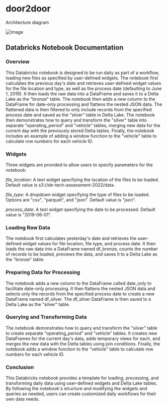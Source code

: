 # door2door

Architecture diagram

![image](https://user-images.githubusercontent.com/4832862/220592766-6257dc82-1556-46f7-b935-e21d07de6975.png)

## Databricks Notebook Documentation ##

### Overview ###

This Databricks notebook is designed to be run daily as part of a workflow, loading new files as specified by user-defined widgets. The notebook first calculates the previous day's date and retrieves user-defined widget values for the file location and type, as well as the process date (defaulting to June 1, 2019). It then loads the raw data into a DataFrame and saves it to a Delta Lake as the "bronze" table. The notebook then adds a new column to the DataFrame for date-only processing and flattens the nested JSON data. The flattened data is then filtered to only include records from the specified process date and saved as the "silver" table in Delta Lake. The notebook then demonstrates how to query and transform the "silver" table into separate "operating_period" and "vehicle" tables, merging new data for the current day with the previously stored Delta tables. Finally, the notebook includes an example of adding a window function to the "vehicle" table to calculate row numbers for each vehicle ID.

### Widgets ###

Three widgets are provided to allow users to specify parameters for the notebook:

*file_location*: A text widget specifying the location of the files to be loaded. Default value is s3://de-tech-assessment-2022/data.

*file_type*: A dropdown widget specifying the type of files to be loaded. Options are "csv", "parquet", and "json". Default value is "json".

*process_date*: A text widget specifying the date to be processed. Default value is "2019-06-01".

### Loading Raw Data ###

The notebook first calculates yesterday's date and retrieves the user-defined widget values for file location, file type, and process date. It then loads the raw data into a DataFrame named df_bronze, counts the number of records to be loaded, previews the data, and saves it to a Delta Lake as the "bronze" table.

### Preparing Data for Processing ###

The notebook adds a new column to the DataFrame called date_only to facilitate date-only processing. It then flattens the nested JSON data and selects only the records from the specified process date to create a new DataFrame named df_silver. The df_silver DataFrame is then saved to a Delta Lake as the "silver" table.

### Querying and Transforming Data ###

The notebook demonstrates how to query and transform the "silver" table to create separate "operating_period" and "vehicle" tables. It creates new DataFrames for the current day's data, adds temporary views for each, and merges the new data with the Delta tables using join conditions. Finally, the notebook adds a window function to the "vehicle" table to calculate row numbers for each vehicle ID.

### Conclusion ###
This Databricks notebook provides a template for loading, processing, and transforming daily data using user-defined widgets and Delta Lake tables. By following the notebook's structure and modifying the widgets and queries as needed, users can create customized daily workflows for their own data needs.
